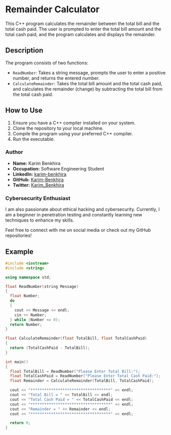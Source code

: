 # Remainder Calculator

This C++ program calculates the remainder between the total bill and the total cash paid. The user is prompted to enter the total bill amount and the total cash paid, and the program calculates and displays the remainder.

## Description

The program consists of two functions:
- `ReadNumber`: Takes a string message, prompts the user to enter a positive number, and returns the entered number.
- `CalculateRemainder`: Takes the total bill amount and the total cash paid, and calculates the remainder (change) by subtracting the total bill from the total cash paid.

## How to Use

1. Ensure you have a C++ compiler installed on your system.
2. Clone the repository to your local machine.
3. Compile the program using your preferred C++ compiler.
4. Run the executable.

### Author

- **Name:** Karim Benkhira
- **Occupation:** Software Engineering Student
- **LinkedIn:** [karim-benkhira](https://linkedin.com/in/karim-benkhira-206597224)
- **GitHub:** [Karim-Benkhira](https://github.com/Karim-Benkhira)
- **Twitter:** [Karim_Benkhira](https://twitter.com/Karim_Benkhira)

### Cybersecurity Enthusiast

I am also passionate about ethical hacking and cybersecurity. Currently, I am a beginner in penetration testing and constantly learning new techniques to enhance my skills.

Feel free to connect with me on social media or check out my GitHub repositories!

## Example

```cpp
#include <iostream>
#include <string>

using namespace std;

float ReadNumber(string Message)
{
  float Number;
  do
  {
    cout << Message << endl;
    cin >> Number;
  } while (Number <= 0);
  return Number;
}

float CalculateRemainder(float TotalBill, float TotalCashPaid)
{
  return (TotalCashPaid - TotalBill);
}

int main()
{
  float TotalBill = ReadNumber("Please Enter Total Bill:");
  float TotalCashPaid = ReadNumber("Please Enter Total Cash Paid:");
  float Remainder = CalculateRemainder(TotalBill, TotalCashPaid);

  cout << "***********************************" << endl;
  cout << "Total Bill = " << TotalBill << endl;
  cout << "Total Cash Paid = " << TotalCashPaid << endl;
  cout << "***********************************" << endl;
  cout << "Remainder = " << Remainder << endl;
  cout << "***********************************" << endl;

  return 0;
}
